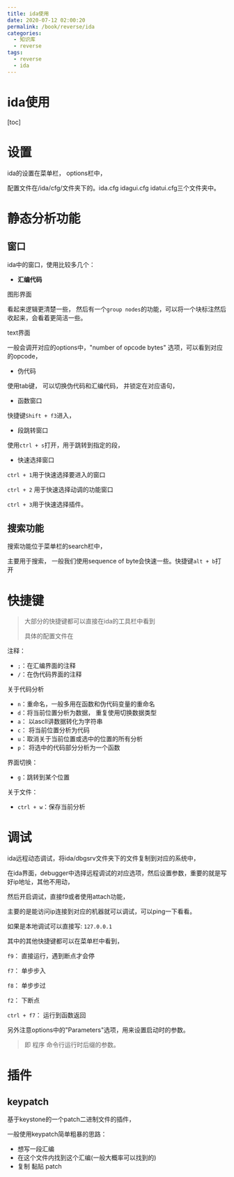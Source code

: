```yaml
---
title: ida使用
date: 2020-07-12 02:00:20
permalink: /book/reverse/ida
categories: 
  - 知识库
  - reverse
tags: 
  - reverse
  - ida
---
```

# ida使用

[toc]

# 设置

ida的设置在菜单栏， options栏中，

配置文件在/ida/cfg/文件夹下的。ida.cfg  idagui.cfg  idatui.cfg三个文件夹中。

# 静态分析功能

## 窗口

ida中的窗口，使用比较多几个：

*   **汇编代码**

图形界面

看起来逻辑更清楚一些， 然后有一个`group nodes`的功能，可以将一个块标注然后收起来，会看着更简洁一些。

text界面

一般会调开对应的options中，"number of opcode bytes" 选项，可以看到对应的opcode， 

*   伪代码

使用tab键， 可以切换伪代码和汇编代码， 并锁定在对应语句，

*   函数窗口

快捷键`Shift + f3`进入，

*   段跳转窗口

使用`ctrl + s`打开，用于跳转到指定的段，

*   快速选择窗口

`ctrl + 1`用于快速选择要进入的窗口

`ctrl + 2` 用于快速选择动调的功能窗口

`ctrl + 3`用于快速选择插件。

## 搜索功能

搜索功能位于菜单栏的search栏中，

主要用于搜索， 一般我们使用sequence of byte会快速一些。快捷键`alt + b`打开

# 快捷键

>   大部分的快捷键都可以直接在ida的工具栏中看到
>
>   具体的配置文件在

注释： 

*   `;`：在汇编界面的注释
*   `/`：在伪代码界面的注释

关于代码分析

*   `n`：重命名，一般多用在函数和伪代码变量的重命名
*   `d`：将当前位置分析为数据， 重复使用切换数据类型 
*   `a`： 以ascll讲数据转化为字符串
*   `c`： 将当前位置分析为代码
*   `u`：取消关于当前位置或选中的位置的所有分析
*   `p`： 将选中的代码部分分析为一个函数

界面切换：

*   `g`：跳转到某个位置

关于文件：

*   `ctrl + w`：保存当前分析

# 调试

ida远程动态调试，将ida/dbgsrv文件夹下的文件复制到对应的系统中，

在ida界面，debugger中选择远程调试的对应选项，然后设置参数，重要的就是写好ip地址，其他不用动，

然后开启调试，直接f9或者使用attach功能，

主要的是能访问ip连接到对应的机器就可以调试，可以ping一下看看。

如果是本地调试可以直接写: `127.0.0.1`

其中的其他快捷键都可以在菜单栏中看到，

`f9`： 直接运行，遇到断点才会停

`f7`： 单步步入

`f8`： 单步步过

`f2`： 下断点

`ctrl + f7`： 运行到函数返回

另外注意options中的"Parameters"选项，用来设置启动时的参数。

>   即 程序 命令行运行时后缀的参数。


# 插件

## keypatch

基于keystone的一个patch二进制文件的插件，

一般使用keypatch简单粗暴的思路：

*   想写一段汇编
*   在这个文件内找到这个汇编(一般大概率可以找到的)
*   复制  黏贴  patch

